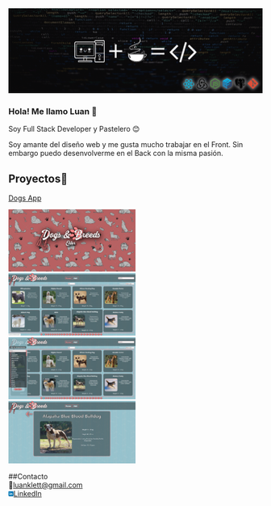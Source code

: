 <img src="./banner.gif" />

<h3>
Hola! Me llamo Luan 👋
</h3>

<p>
Soy Full Stack Developer y Pastelero 😊

Soy amante del diseño web y me gusta mucho trabajar en el Front.
Sin embargo puedo desenvolverme en el Back con la misma pasión.
</p>

## Proyectos🌈
<a href="https://github.com/LuanKlett/Dogs-PI">Dogs App</a>
<p>
<img width="50%" src="./DogsApp1.png">
<img width="50%" src="./DogsApp2.png">
<img width="50%" src="./DogsApp3.png">
<img width="50%" src="./DogsApp4.png">
</p>

##Contacto
</br>
<span>💌luanklett@gmail.com<span>
</br>
<img width="2%" src="./linkedin.png"><a href="https://www.linkedin.com/in/pablo-daniel-klett/">LinkedIn</a>


<!--
**LuanKlett/LuanKlett** is a ✨ _special_ ✨ repository because its `README.md` (this file) appears on your GitHub profile.

Here are some ideas to get you started:

- 🔭 I’m currently working on ...
- 🌱 I’m currently learning ...
- 👯 I’m looking to collaborate on ...
- 🤔 I’m looking for help with ...
- 💬 Ask me about ...
- 📫 How to reach me: ...
- 😄 Pronouns: ...
- ⚡ Fun fact: ...
-->
